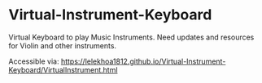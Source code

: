 # Virtual-Instrument-Keyboard
Virtual Keyboard to play Music Instruments.
Need updates and resources for Violin and other instruments.

Accessible via: https://lelekhoa1812.github.io/Virtual-Instrument-Keyboard/VirtualInstrument.html
